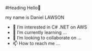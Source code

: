 #Heading  Hello👋

my name is Daniel LAWSON
- 👀 I’m interested in C# .NET on AWS
- 🌱 I’m currently learning ...
- 💞️ I’m looking to collaborate on ...
- 📫 How to reach me ...

<!---
danylaws/danylaws is a ✨ special ✨ repository because its `README.md` (this file) appears on your GitHub profile.
You can click the Preview link to take a look at your changes.
--->
